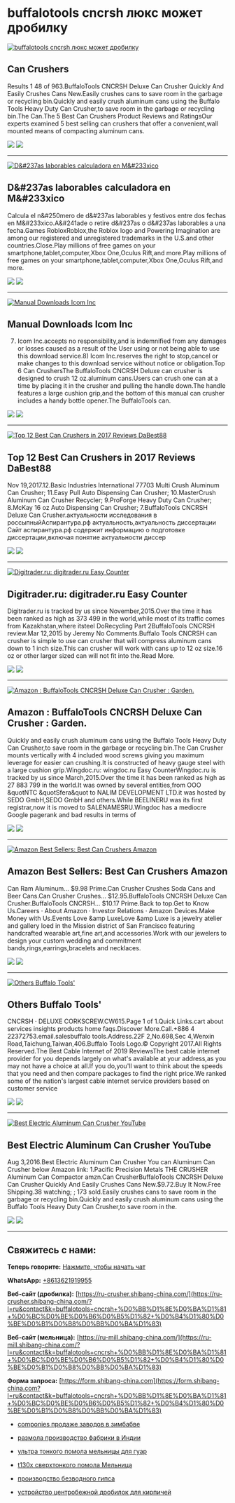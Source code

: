 # buffalotools cncrsh люкс может дробилку

<a href="https://swt.shibang-china.com/?n=lxq&l=ru&img&k=buffalotools+cncrsh+%D0%BB%D1%8E%D0%BA%D1%81+%D0%BC%D0%BE%D0%B6%D0%B5%D1%82+%D0%B4%D1%80%D0%BE%D0%B1%D0%B8%D0%BB%D0%BA%D1%83" target="_blank">![buffalotools cncrsh люкс может дробилку](http://static.shibang-china.com/all-800x300/1097.jpg)</a>

## Can Crushers
Results 1 48 of 963.BuffaloTools CNCRSH Deluxe Can Crusher Quickly And Easily Crushes Cans New.Easily crushes cans to save room in the garbage or recycling bin.Quickly and easily crush aluminum cans using the Buffalo Tools Heavy Duty Can Crusher,to save room in the garbage or recycling bin.The Can.The 5 Best Can Crushers Product Reviews and RatingsOur experts examined 5 best selling can crushers that offer a convenient,wall mounted means of compacting aluminum cans.


<a href="https://whatsapp.shibangsoft.com/WhatsApp.php" target="_blank" title="WhatsApp">![](http://static.shibang-china.com/icon/whatsapp.png)</a> <a href="https://swt.shibang-china.com/?n=lxq&l=ru&icon&k=buffalotools+cncrsh+%D0%BB%D1%8E%D0%BA%D1%81+%D0%BC%D0%BE%D0%B6%D0%B5%D1%82+%D0%B4%D1%80%D0%BE%D0%B1%D0%B8%D0%BB%D0%BA%D1%83" target="_blank">![](http://static.shibang-china.com/icon/chat-ru.png)</a>

---

<a href="https://swt.shibang-china.com/?n=lxq&l=ru&img&k=buffalotools+cncrsh+%D0%BB%D1%8E%D0%BA%D1%81+%D0%BC%D0%BE%D0%B6%D0%B5%D1%82+%D0%B4%D1%80%D0%BE%D0%B1%D0%B8%D0%BB%D0%BA%D1%83" target="_blank">![D&#237as laborables calculadora en M&#233xico](http://static.shibang-china.com/all-800x300/499.jpg)</a>

## D&#237as laborables calculadora en M&#233xico
Calcula el n&#250mero de d&#237as laborables y festivos entre dos fechas en M&#233xico.A&#241ade o retire d&#237as o d&#237as laborables a una fecha.Games RobloxRoblox,the Roblox logo and Powering Imagination are among our registered and unregistered trademarks in the U.S.and other countries.Close.Play millions of free games on your smartphone,tablet,computer,Xbox One,Oculus Rift,and more.Play millions of free games on your smartphone,tablet,computer,Xbox One,Oculus Rift,and more.


<a href="https://whatsapp.shibangsoft.com/WhatsApp.php" target="_blank" title="WhatsApp">![](http://static.shibang-china.com/icon/whatsapp.png)</a> <a href="https://swt.shibang-china.com/?n=lxq&l=ru&icon&k=buffalotools+cncrsh+%D0%BB%D1%8E%D0%BA%D1%81+%D0%BC%D0%BE%D0%B6%D0%B5%D1%82+%D0%B4%D1%80%D0%BE%D0%B1%D0%B8%D0%BB%D0%BA%D1%83" target="_blank">![](http://static.shibang-china.com/icon/chat-ru.png)</a>

---

<a href="https://swt.shibang-china.com/?n=lxq&l=ru&img&k=buffalotools+cncrsh+%D0%BB%D1%8E%D0%BA%D1%81+%D0%BC%D0%BE%D0%B6%D0%B5%D1%82+%D0%B4%D1%80%D0%BE%D0%B1%D0%B8%D0%BB%D0%BA%D1%83" target="_blank">![Manual Downloads Icom Inc](http://static.shibang-china.com/all-800x300/379.jpg)</a>

## Manual Downloads Icom Inc
7) Icom Inc.accepts no responsibility,and is indemnified from any damages or losses caused as a result of the User using or not being able to use this download service.8) Icom Inc.reserves the right to stop,cancel or make changes to this download service without notice or obligation.Top 6 Can CrushersThe BuffaloTools CNCRSH Deluxe can crusher is designed to crush 12 oz.aluminum cans.Users can crush one can at a time by placing it in the crusher and pulling the handle down.The handle features a large cushion grip,and the bottom of this manual can crusher includes a handy bottle opener.The BuffaloTools can.


<a href="https://whatsapp.shibangsoft.com/WhatsApp.php" target="_blank" title="WhatsApp">![](http://static.shibang-china.com/icon/whatsapp.png)</a> <a href="https://swt.shibang-china.com/?n=lxq&l=ru&icon&k=buffalotools+cncrsh+%D0%BB%D1%8E%D0%BA%D1%81+%D0%BC%D0%BE%D0%B6%D0%B5%D1%82+%D0%B4%D1%80%D0%BE%D0%B1%D0%B8%D0%BB%D0%BA%D1%83" target="_blank">![](http://static.shibang-china.com/icon/chat-ru.png)</a>

---

<a href="https://swt.shibang-china.com/?n=lxq&l=ru&img&k=buffalotools+cncrsh+%D0%BB%D1%8E%D0%BA%D1%81+%D0%BC%D0%BE%D0%B6%D0%B5%D1%82+%D0%B4%D1%80%D0%BE%D0%B1%D0%B8%D0%BB%D0%BA%D1%83" target="_blank">![Top 12 Best Can Crushers in 2017 Reviews DaBest88](http://static.shibang-china.com/all-800x300/1259.jpg)</a>

## Top 12 Best Can Crushers in 2017 Reviews DaBest88
Nov 19,2017.12.Basic Industries International 77703 Multi Crush Aluminum Can Crusher; 11.Easy Pull Auto Dispensing Can Crusher; 10.MasterCrush Aluminum Can Crusher Recycler; 9.ProForge Heavy Duty Can Crusher; 8.McKay 16 oz Auto Dispensing Can Crusher; 7.BuffaloTools CNCRSH Deluxe Can Crusher.актуальности исследования в россыпныйАспирантура.рф актуальность,актуальность диссертации Сайт аспирантура.рф содержит информацию о подготовке диссертации,включая понятие актуальности диссер


<a href="https://whatsapp.shibangsoft.com/WhatsApp.php" target="_blank" title="WhatsApp">![](http://static.shibang-china.com/icon/whatsapp.png)</a> <a href="https://swt.shibang-china.com/?n=lxq&l=ru&icon&k=buffalotools+cncrsh+%D0%BB%D1%8E%D0%BA%D1%81+%D0%BC%D0%BE%D0%B6%D0%B5%D1%82+%D0%B4%D1%80%D0%BE%D0%B1%D0%B8%D0%BB%D0%BA%D1%83" target="_blank">![](http://static.shibang-china.com/icon/chat-ru.png)</a>

---

<a href="https://swt.shibang-china.com/?n=lxq&l=ru&img&k=buffalotools+cncrsh+%D0%BB%D1%8E%D0%BA%D1%81+%D0%BC%D0%BE%D0%B6%D0%B5%D1%82+%D0%B4%D1%80%D0%BE%D0%B1%D0%B8%D0%BB%D0%BA%D1%83" target="_blank">![Digitrader.ru: digitrader.ru Easy Counter](http://static.shibang-china.com/all-800x300/1425.jpg)</a>

## Digitrader.ru: digitrader.ru Easy Counter
Digitrader.ru is tracked by us since November,2015.Over the time it has been ranked as high as 373 499 in the world,while most of its traffic comes from Kazakhstan,where itsteel DoRecycling Part 2BuffaloTools CNCRSH review.Mar 12,2015 by Jeremy No Comments.Buffalo Tools CNCRSH can crusher is simple to use can crusher that will compress aluminum cans down to 1 inch size.This can crusher will work with cans up to 12 oz size.16 oz or other larger sized can will not fit into the.Read More.


<a href="https://whatsapp.shibangsoft.com/WhatsApp.php" target="_blank" title="WhatsApp">![](http://static.shibang-china.com/icon/whatsapp.png)</a> <a href="https://swt.shibang-china.com/?n=lxq&l=ru&icon&k=buffalotools+cncrsh+%D0%BB%D1%8E%D0%BA%D1%81+%D0%BC%D0%BE%D0%B6%D0%B5%D1%82+%D0%B4%D1%80%D0%BE%D0%B1%D0%B8%D0%BB%D0%BA%D1%83" target="_blank">![](http://static.shibang-china.com/icon/chat-ru.png)</a>

---

<a href="https://swt.shibang-china.com/?n=lxq&l=ru&img&k=buffalotools+cncrsh+%D0%BB%D1%8E%D0%BA%D1%81+%D0%BC%D0%BE%D0%B6%D0%B5%D1%82+%D0%B4%D1%80%D0%BE%D0%B1%D0%B8%D0%BB%D0%BA%D1%83" target="_blank">![Amazon : BuffaloTools CNCRSH Deluxe Can Crusher : Garden.](http://static.shibang-china.com/all-800x300/393.jpg)</a>

## Amazon : BuffaloTools CNCRSH Deluxe Can Crusher : Garden.
Quickly and easily crush aluminum cans using the Buffalo Tools Heavy Duty Can Crusher,to save room in the garbage or recycling bin.The Can Crusher mounts vertically with 4 included wood screws giving you maximum leverage for easier can crushing.It is constructed of heavy gauge steel with a large cushion grip.Wingdoc.ru: wingdoc.ru Easy CounterWingdoc.ru is tracked by us since March,2015.Over the time it has been ranked as high as 27 883 799 in the world.It was owned by several entities,from OOO &quotNTC &quotSfera&quot to NALIM DEVELOPMENT LTD.it was hosted by SEDO GmbH,SEDO GmbH and others.While BEELINERU was its first registrar,now it is moved to SALENAMESRU.Wingdoc has a mediocre Google pagerank and bad results in terms of


<a href="https://whatsapp.shibangsoft.com/WhatsApp.php" target="_blank" title="WhatsApp">![](http://static.shibang-china.com/icon/whatsapp.png)</a> <a href="https://swt.shibang-china.com/?n=lxq&l=ru&icon&k=buffalotools+cncrsh+%D0%BB%D1%8E%D0%BA%D1%81+%D0%BC%D0%BE%D0%B6%D0%B5%D1%82+%D0%B4%D1%80%D0%BE%D0%B1%D0%B8%D0%BB%D0%BA%D1%83" target="_blank">![](http://static.shibang-china.com/icon/chat-ru.png)</a>

---

<a href="https://swt.shibang-china.com/?n=lxq&l=ru&img&k=buffalotools+cncrsh+%D0%BB%D1%8E%D0%BA%D1%81+%D0%BC%D0%BE%D0%B6%D0%B5%D1%82+%D0%B4%D1%80%D0%BE%D0%B1%D0%B8%D0%BB%D0%BA%D1%83" target="_blank">![Amazon Best Sellers: Best Can Crushers Amazon](http://static.shibang-china.com/all-800x300/1059.jpg)</a>

## Amazon Best Sellers: Best Can Crushers Amazon
Can Ram Aluminum… $9.98 Prime.Can Crusher Crushes Soda Cans and Beer Cans.Can Crusher Crushes… $12.95.BuffaloTools CNCRSH Deluxe Can Crusher.BuffaloTools CNCRSH… $10.17 Prime.Back to top.Get to Know Us.Careers · About Amazon · Investor Relations · Amazon Devices.Make Money with Us.Events Love &amp LuxeLove &amp Luxe is a jewelry atelier and gallery loed in the Mission district of San Francisco featuring handcrafted wearable art,fine art,and accessories.Work with our jewelers to design your custom wedding and commitment bands,rings,earrings,bracelets and necklaces.


<a href="https://whatsapp.shibangsoft.com/WhatsApp.php" target="_blank" title="WhatsApp">![](http://static.shibang-china.com/icon/whatsapp.png)</a> <a href="https://swt.shibang-china.com/?n=lxq&l=ru&icon&k=buffalotools+cncrsh+%D0%BB%D1%8E%D0%BA%D1%81+%D0%BC%D0%BE%D0%B6%D0%B5%D1%82+%D0%B4%D1%80%D0%BE%D0%B1%D0%B8%D0%BB%D0%BA%D1%83" target="_blank">![](http://static.shibang-china.com/icon/chat-ru.png)</a>

---

<a href="https://swt.shibang-china.com/?n=lxq&l=ru&img&k=buffalotools+cncrsh+%D0%BB%D1%8E%D0%BA%D1%81+%D0%BC%D0%BE%D0%B6%D0%B5%D1%82+%D0%B4%D1%80%D0%BE%D0%B1%D0%B8%D0%BB%D0%BA%D1%83" target="_blank">![Others Buffalo Tools'](http://static.shibang-china.com/all-800x300/110.jpg)</a>

## Others Buffalo Tools'
CNCRSH · DELUXE CORKSCREW.CW615.Page 1 of 1.Quick Links.cart about services insights products home faqs.Discover More.Call.+886 4 22372753.email.salesbuffalo tools.Address.22F 2,No.698,Sec 4,Wenxin Road,Taichung,Taiwan,406.Buffalo Tools Logo.© Copyright 2017.All Rights Reserved.The Best Cable Internet of 2019 ReviewsThe best cable internet provider for you depends largely on what's available at your address,as you may not have a choice at all.If you do,you'll want to think about the speeds that you need and then compare packages to find the right price.We ranked some of the nation's largest cable internet service providers based on customer service


<a href="https://whatsapp.shibangsoft.com/WhatsApp.php" target="_blank" title="WhatsApp">![](http://static.shibang-china.com/icon/whatsapp.png)</a> <a href="https://swt.shibang-china.com/?n=lxq&l=ru&icon&k=buffalotools+cncrsh+%D0%BB%D1%8E%D0%BA%D1%81+%D0%BC%D0%BE%D0%B6%D0%B5%D1%82+%D0%B4%D1%80%D0%BE%D0%B1%D0%B8%D0%BB%D0%BA%D1%83" target="_blank">![](http://static.shibang-china.com/icon/chat-ru.png)</a>

---

<a href="https://swt.shibang-china.com/?n=lxq&l=ru&img&k=buffalotools+cncrsh+%D0%BB%D1%8E%D0%BA%D1%81+%D0%BC%D0%BE%D0%B6%D0%B5%D1%82+%D0%B4%D1%80%D0%BE%D0%B1%D0%B8%D0%BB%D0%BA%D1%83" target="_blank">![Best Electric Aluminum Can Crusher YouTube](http://static.shibang-china.com/all-800x300/645.jpg)</a>

## Best Electric Aluminum Can Crusher YouTube
Aug 3,2016.Best Electric Aluminum Can Crusher You can Aluminum Can Crusher below Amazon link: 1.Pacific Precision Metals THE CRUSHER Aluminum Can Compactor amzn.Can CrusherBuffaloTools CNCRSH Deluxe Can Crusher Quickly And Easily Crushes Cans New.$9.72.Buy It Now.Free Shipping.38 watching; ; 173 sold.Easily crushes cans to save room in the garbage or recycling bin.Quickly and easily crush aluminum cans using the Buffalo Tools Heavy Duty Can Crusher,to save room in the.


<a href="https://whatsapp.shibangsoft.com/WhatsApp.php" target="_blank" title="WhatsApp">![](http://static.shibang-china.com/icon/whatsapp.png)</a> <a href="https://swt.shibang-china.com/?l=ru&icon&k=buffalotools+cncrsh+%D0%BB%D1%8E%D0%BA%D1%81+%D0%BC%D0%BE%D0%B6%D0%B5%D1%82+%D0%B4%D1%80%D0%BE%D0%B1%D0%B8%D0%BB%D0%BA%D1%83" target="_blank">![](http://static.shibang-china.com/icon/chat-ru.png)</a>

---
## Свяжитесь с нами:

**Теперь говорите:** [Нажмите, чтобы начать чат](https://swt.shibang-china.com?l=ru&contact&k=buffalotools+cncrsh+%D0%BB%D1%8E%D0%BA%D1%81+%D0%BC%D0%BE%D0%B6%D0%B5%D1%82+%D0%B4%D1%80%D0%BE%D0%B1%D0%B8%D0%BB%D0%BA%D1%83)

**WhatsApp:**  [+8613621919955](https://whatsapp.shibangsoft.com/WhatsApp.php)

**Веб-сайт (дробилка):** [https://ru-crusher.shibang-china.com/](https://ru-crusher.shibang-china.com/?l=ru&contact&k=buffalotools+cncrsh+%D0%BB%D1%8E%D0%BA%D1%81+%D0%BC%D0%BE%D0%B6%D0%B5%D1%82+%D0%B4%D1%80%D0%BE%D0%B1%D0%B8%D0%BB%D0%BA%D1%83)

**Веб-сайт (мельница):** [https://ru-mill.shibang-china.com/](https://ru-mill.shibang-china.com/?l=ru&contact&k=buffalotools+cncrsh+%D0%BB%D1%8E%D0%BA%D1%81+%D0%BC%D0%BE%D0%B6%D0%B5%D1%82+%D0%B4%D1%80%D0%BE%D0%B1%D0%B8%D0%BB%D0%BA%D1%83)

**Форма запроса:** [https://form.shibang-china.com](https://form.shibang-china.com?l=ru&contact&k=buffalotools+cncrsh+%D0%BB%D1%8E%D0%BA%D1%81+%D0%BC%D0%BE%D0%B6%D0%B5%D1%82+%D0%B4%D1%80%D0%BE%D0%B1%D0%B8%D0%BB%D0%BA%D1%83)

* [componies продаже заводов в зимбабве](../51/componies%20%D0%BF%D1%80%D0%BE%D0%B4%D0%B0%D0%B6%D0%B5%20%D0%B7%D0%B0%D0%B2%D0%BE%D0%B4%D0%BE%D0%B2%20%D0%B2%20%D0%B7%D0%B8%D0%BC%D0%B1%D0%B0%D0%B1%D0%B2%D0%B5.md)

* [размола производство фабрики в Индии](../57/%D1%80%D0%B0%D0%B7%D0%BC%D0%BE%D0%BB%D0%B0%20%D0%BF%D1%80%D0%BE%D0%B8%D0%B7%D0%B2%D0%BE%D0%B4%D1%81%D1%82%D0%B2%D0%BE%20%D1%84%D0%B0%D0%B1%D1%80%D0%B8%D0%BA%D0%B8%20%D0%B2%20%D0%98%D0%BD%D0%B4%D0%B8%D0%B8.md)

* [ультра тонкого помола мельницы для гуар](../53/%D1%83%D0%BB%D1%8C%D1%82%D1%80%D0%B0%20%D1%82%D0%BE%D0%BD%D0%BA%D0%BE%D0%B3%D0%BE%20%D0%BF%D0%BE%D0%BC%D0%BE%D0%BB%D0%B0%20%D0%BC%D0%B5%D0%BB%D1%8C%D0%BD%D0%B8%D1%86%D1%8B%20%D0%B4%D0%BB%D1%8F%20%D0%B3%D1%83%D0%B0%D1%80.md)

* [t130x сверхтонкого помола Мельница](../57/t130x%20%D1%81%D0%B2%D0%B5%D1%80%D1%85%D1%82%D0%BE%D0%BD%D0%BA%D0%BE%D0%B3%D0%BE%20%D0%BF%D0%BE%D0%BC%D0%BE%D0%BB%D0%B0%20%D0%9C%D0%B5%D0%BB%D1%8C%D0%BD%D0%B8%D1%86%D0%B0.md)

* [производство безводного гипса](../51/%D0%BF%D1%80%D0%BE%D0%B8%D0%B7%D0%B2%D0%BE%D0%B4%D1%81%D1%82%D0%B2%D0%BE%20%D0%B1%D0%B5%D0%B7%D0%B2%D0%BE%D0%B4%D0%BD%D0%BE%D0%B3%D0%BE%20%D0%B3%D0%B8%D0%BF%D1%81%D0%B0.md)

* [устройство центробежной дробилок для кирпичей](../53/%D1%83%D1%81%D1%82%D1%80%D0%BE%D0%B9%D1%81%D1%82%D0%B2%D0%BE%20%D1%86%D0%B5%D0%BD%D1%82%D1%80%D0%BE%D0%B1%D0%B5%D0%B6%D0%BD%D0%BE%D0%B9%20%D0%B4%D1%80%D0%BE%D0%B1%D0%B8%D0%BB%D0%BE%D0%BA%20%D0%B4%D0%BB%D1%8F%20%D0%BA%D0%B8%D1%80%D0%BF%D0%B8%D1%87%D0%B5%D0%B9.md)